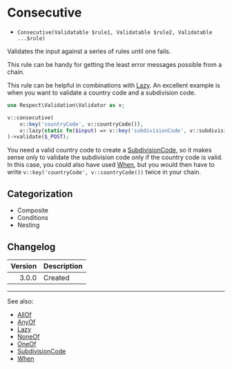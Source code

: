 # Consecutive

- `Consecutive(Validatable $rule1, Validatable $rule2, Validatable ...$rule)`

Validates the input against a series of rules until one fails.

This rule can be handy for getting the least error messages possible from a chain.

This rule can be helpful in combinations with [Lazy](Lazy.md). An excellent example is when you want to validate a
country code and a subdivision code.

```php
use Respect\Validation\Validator as v;

v::consecutive(
    v::key('countryCode', v::countryCode()),
    v::lazy(static fn($input) => v::key('subdivisionCode', v::subdivisionCode($input['countryCode']))),
)->validate($_POST);
```

You need a valid country code to create a [SubdivisionCode](SubdivisionCode.md), so it makes sense only to validate the
subdivision code only if the country code is valid. In this case, you could also have used [When](When.md), but you
would then have to write `v::key('countryCode', v::countryCode())` twice in your chain.

## Categorization

- Composite
- Conditions
- Nesting

## Changelog

| Version | Description |
|--------:|-------------|
|   3.0.0 | Created     |

***
See also:

- [AllOf](AllOf.md)
- [AnyOf](AnyOf.md)
- [Lazy](Lazy.md)
- [NoneOf](NoneOf.md)
- [OneOf](OneOf.md)
- [SubdivisionCode](SubdivisionCode.md)
- [When](When.md)
